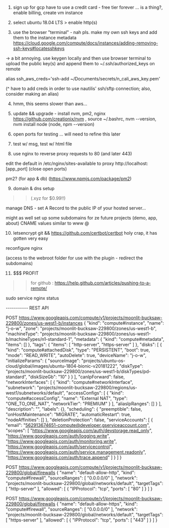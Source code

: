 

1) sign up for gcp have to use a credit card - free tier forever ... is a thing?, enable billing, create vm instance

2) select ubuntu 18.04 LTS > enable http(s)

3) use the browser "terminal" - nah pls.  make my own ssh keys and add them to the instance metadata https://cloud.google.com/compute/docs/instances/adding-removing-ssh-keys#locatesshkeys

-> a bit annoying. use keygen locally and then use browser terminal to upload the public key(s) and append them to ~/.ssh/authorized_keys on remote

alias ssh_aws_creds='ssh-add ~/Documents/secrets/n_cali_aws_key.pem'

(^ have to add creds in order to use nautilis' ssh/sftp connection; also, consider making an alias)

4) hmm, this seems slower than aws...

5) update && upgrade - install nvm, pm2, nginx
  https://github.com/creationix/nvm , source ~/.bashrc, nvm --version, nvm install node (node, npm --version)

6) open ports for testing ... will need to refine this later

7) test w/ msg, test w/ html file

8) use nginx to reverse proxy requests to 80 (and later 443)

  edit the default in /etc/nginx/sites-available to proxy http://localhost:[app_port] (close open ports)

  pm2? (for app & db) (https://www.npmjs.com/package/pm2)

9) domain & dns setup

>> (.xyz for $0.99!!)

manage DNS - set A Record to the public IP of your hosted server...

might as well set up some subdomains for ze future projects (demo, app, about) CNAME values similar to www @


10) letsencrypt
git &&
https://github.com/certbot/certbot
holy crap, it has gotten very easy

reconfigure nginx

(access to the webroot folder for use with the plugin - redirect the subdomains)

11) $$$ PROFIT



>> for github : https://help.github.com/articles/pushing-to-a-remote/

sudo service nginx status




----------- REST API 

POST https://www.googleapis.com/compute/v1/projects/moonlit-bucksaw-229800/zones/us-west1-b/instances { "kind": "compute#instance", "name": "j-o-w", "zone": "projects/moonlit-bucksaw-229800/zones/us-west1-b", "machineType": "projects/moonlit-bucksaw-229800/zones/us-west1-b/machineTypes/n1-standard-1", "metadata": { "kind": "compute#metadata", "items": [] }, "tags": { "items": [ "http-server", "https-server" ] }, "disks": [ { "kind": "compute#attachedDisk", "type": "PERSISTENT", "boot": true, "mode": "READ_WRITE", "autoDelete": true, "deviceName": "j-o-w", "initializeParams": { "sourceImage": "projects/ubuntu-os-cloud/global/images/ubuntu-1804-bionic-v20181222", "diskType": "projects/moonlit-bucksaw-229800/zones/us-west1-b/diskTypes/pd-standard", "diskSizeGb": "10" } } ], "canIpForward": false, "networkInterfaces": [ { "kind": "compute#networkInterface", "subnetwork": "projects/moonlit-bucksaw-229800/regions/us-west1/subnetworks/default", "accessConfigs": [ { "kind": "compute#accessConfig", "name": "External NAT", "type": "ONE_TO_ONE_NAT", "networkTier": "PREMIUM" } ], "aliasIpRanges": [] } ], "description": "", "labels": {}, "scheduling": { "preemptible": false, "onHostMaintenance": "MIGRATE", "automaticRestart": true, "nodeAffinities": [] }, "deletionProtection": false, "serviceAccounts": [ { "email": "562913674651-compute@developer.gserviceaccount.com", "scopes": [ "https://www.googleapis.com/auth/devstorage.read_only", "https://www.googleapis.com/auth/logging.write", "https://www.googleapis.com/auth/monitoring.write", "https://www.googleapis.com/auth/servicecontrol", "https://www.googleapis.com/auth/service.management.readonly", "https://www.googleapis.com/auth/trace.append" ] } ] }

POST https://www.googleapis.com/compute/v1/projects/moonlit-bucksaw-229800/global/firewalls { "name": "default-allow-http", "kind": "compute#firewall", "sourceRanges": [ "0.0.0.0/0" ], "network": "projects/moonlit-bucksaw-229800/global/networks/default", "targetTags": [ "http-server" ], "allowed": [ { "IPProtocol": "tcp", "ports": [ "80" ] } ] }

POST https://www.googleapis.com/compute/v1/projects/moonlit-bucksaw-229800/global/firewalls { "name": "default-allow-https", "kind": "compute#firewall", "sourceRanges": [ "0.0.0.0/0" ], "network": "projects/moonlit-bucksaw-229800/global/networks/default", "targetTags": [ "https-server" ], "allowed": [ { "IPProtocol": "tcp", "ports": [ "443" ] } ] }